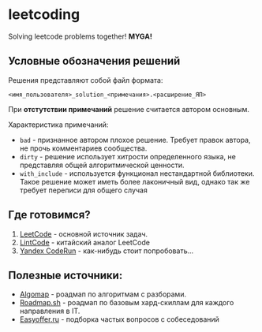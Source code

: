 # leetcoding
Solving leetcode problems together! **MYGA!**

## Условные обозначения решений
Решения представляют собой файл формата:

`<имя_пользователя>_solution_<примечания>.<расширение_ЯП>`

При **отстутствии примечаний** решение считается автором основным.

Характеристика примечаний:

* `bad` - признанное автором плохое решение. Требует правок автора, не прочь комментариев сообщества.
* `dirty` - решение использует хитрости определенного языка, не представляя общей алгоритмической ценности.
* `with_include` - используется функционал нестандартной библиотеки. Такое решение может иметь более лаконичный вид, однако так же требует переписи для общего случая


## Где готовимся?
1. [LeetCode](https://leetcode.com/problems/) - основной источник задач.
2. [LintCode](https://www.lintcode.com/) - китайский аналог LeetCode
3. [Yandex CodeRun](https://coderun.yandex.ru/catalog) - как-нибудь стоит попробовать...


## Полезные источники:
* [Algomap](https://algomap.io/) - роадмап по алгоритмам с разборами.
* [Roadmap.sh](https://roadmap.sh/) - роадмап по базовым хард-скиллам для каждого направления в IT.
* [Easyoffer.ru](https://easyoffer.ru/) - подборка частых вопросов с собеседований

